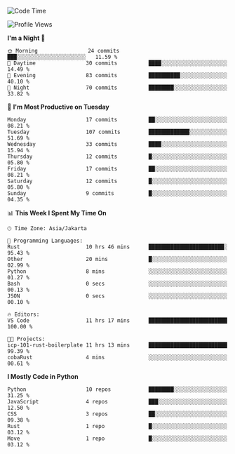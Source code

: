 <!--START_SECTION:waka-->
![Code Time](http://img.shields.io/badge/Code%20Time-1%2C671%20hrs-blue)

![Profile Views](http://img.shields.io/badge/Profile%20Views-0-blue)

**I'm a Night 🦉** 

```text
🌞 Morning                24 commits          ███░░░░░░░░░░░░░░░░░░░░░░   11.59 % 
🌆 Daytime                30 commits          ████░░░░░░░░░░░░░░░░░░░░░   14.49 % 
🌃 Evening                83 commits          ██████████░░░░░░░░░░░░░░░   40.10 % 
🌙 Night                  70 commits          ████████░░░░░░░░░░░░░░░░░   33.82 % 
```
📅 **I'm Most Productive on Tuesday** 

```text
Monday                   17 commits          ██░░░░░░░░░░░░░░░░░░░░░░░   08.21 % 
Tuesday                  107 commits         █████████████░░░░░░░░░░░░   51.69 % 
Wednesday                33 commits          ████░░░░░░░░░░░░░░░░░░░░░   15.94 % 
Thursday                 12 commits          █░░░░░░░░░░░░░░░░░░░░░░░░   05.80 % 
Friday                   17 commits          ██░░░░░░░░░░░░░░░░░░░░░░░   08.21 % 
Saturday                 12 commits          █░░░░░░░░░░░░░░░░░░░░░░░░   05.80 % 
Sunday                   9 commits           █░░░░░░░░░░░░░░░░░░░░░░░░   04.35 % 
```


📊 **This Week I Spent My Time On** 

```text
🕑︎ Time Zone: Asia/Jakarta

💬 Programming Languages: 
Rust                     10 hrs 46 mins      ████████████████████████░   95.43 % 
Other                    20 mins             █░░░░░░░░░░░░░░░░░░░░░░░░   02.99 % 
Python                   8 mins              ░░░░░░░░░░░░░░░░░░░░░░░░░   01.27 % 
Bash                     0 secs              ░░░░░░░░░░░░░░░░░░░░░░░░░   00.13 % 
JSON                     0 secs              ░░░░░░░░░░░░░░░░░░░░░░░░░   00.10 % 

🔥 Editors: 
VS Code                  11 hrs 17 mins      █████████████████████████   100.00 % 

🐱‍💻 Projects: 
icp-101-rust-boilerplate 11 hrs 13 mins      █████████████████████████   99.39 % 
cobaRust                 4 mins              ░░░░░░░░░░░░░░░░░░░░░░░░░   00.61 % 
```

**I Mostly Code in Python** 

```text
Python                   10 repos            ████████░░░░░░░░░░░░░░░░░   31.25 % 
JavaScript               4 repos             ███░░░░░░░░░░░░░░░░░░░░░░   12.50 % 
CSS                      3 repos             ██░░░░░░░░░░░░░░░░░░░░░░░   09.38 % 
Rust                     1 repo              █░░░░░░░░░░░░░░░░░░░░░░░░   03.12 % 
Move                     1 repo              █░░░░░░░░░░░░░░░░░░░░░░░░   03.12 % 
```




<!--END_SECTION:waka-->
